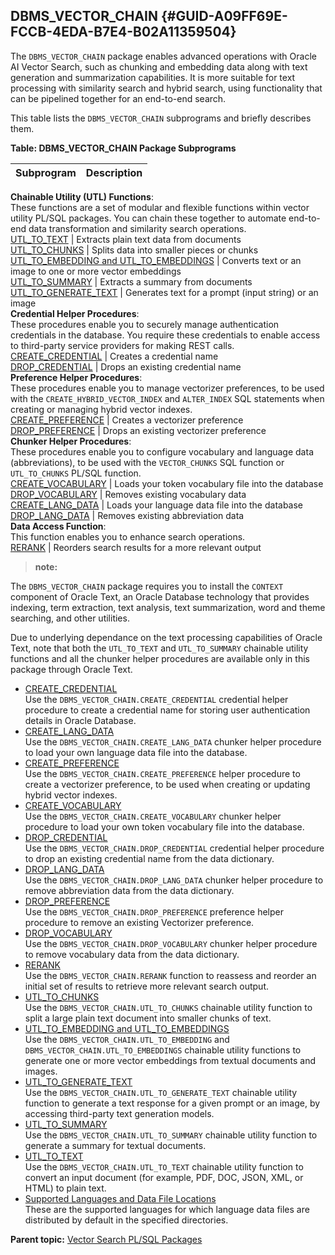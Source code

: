 ## DBMS_VECTOR_CHAIN {#GUID-A09FF69E-FCCB-4EDA-B7E4-B02A11359504}

The `DBMS_VECTOR_CHAIN` package enables advanced operations with Oracle AI Vector Search, such as chunking and embedding data along with text generation and summarization capabilities. It is more suitable for text processing with similarity search and hybrid search, using functionality that can be pipelined together for an end-to-end search. 

This table lists the `DBMS_VECTOR_CHAIN` subprograms and briefly describes them. 

**Table: DBMS_VECTOR_CHAIN Package Subprograms**

Subprogram | Description  
---|---  
**Chainable Utility (UTL) Functions**: <br>These functions are a set of modular and flexible functions within vector utility PL/SQL packages. You can chain these together to automate end-to-end data transformation and similarity search operations.  
[UTL_TO_TEXT](utl_to_text.md#GUID-73397E89-92FB-48ED-94BB-1AD960C4EA1F) |  Extracts plain text data from documents  
[UTL_TO_CHUNKS](utl_to_chunks-dbms_vector_chain.md#GUID-4E145629-7098-4C7C-804F-FC85D1F24240) |  Splits data into smaller pieces or chunks  
[UTL_TO_EMBEDDING and UTL_TO_EMBEDDINGS](utl_to_embedding-and-utl_to_embeddings-dbms_vector_chain.md#GUID-C6439E94-4E86-4ECD-954E-4B73D53579DE) |  Converts text or an image to one or more vector embeddings  
[UTL_TO_SUMMARY](utl_to_summary.md#GUID-EC9DDB58-6A15-4B36-BA66-ECBA20D2CE57) |  Extracts a summary from documents  
[UTL_TO_GENERATE_TEXT](utl_to_generate_text-dbms_vector_chain.md#GUID-017C9002-194C-48E5-B59B-EF5C60BC8405) |  Generates text for a prompt (input string) or an image  
**Credential Helper Procedures**: <br>These procedures enable you to securely manage authentication credentials in the database. You require these credentials to enable access to third-party service providers for making REST calls.  
[CREATE_CREDENTIAL](create_credential-dbms_vector_chain.md#GUID-A6E28402-DC43-44C6-A1B2-75C3F270DD76) |  Creates a credential name  
[DROP_CREDENTIAL](drop_credential-dbms_vector_chain.md#GUID-FCA739BA-4849-45BF-A860-251D45E31B17) |  Drops an existing credential name  
**Preference Helper Procedures**: <br>These procedures enable you to manage vectorizer preferences, to be used with the `CREATE_HYBRID_VECTOR_INDEX` and `ALTER_INDEX` SQL statements when creating or managing hybrid vector indexes.   
[CREATE_PREFERENCE](create_preference.md#GUID-B83978CD-EAF8-4794-9652-F335C54C3385) |  Creates a vectorizer preference  
[DROP_PREFERENCE](drop_preference.md#GUID-72CCB0E1-2FB9-4F94-A3A5-6090E1927D3A) |  Drops an existing vectorizer preference  
**Chunker Helper Procedures**: <br>These procedures enable you to configure vocabulary and language data (abbreviations), to be used with the `VECTOR_CHUNKS` SQL function or `UTL_TO_CHUNKS` PL/SQL function.   
[CREATE_VOCABULARY](create_vocabulary.md#GUID-2D19528E-0F0D-4102-8EC7-E9EA62C66C2D) |  Loads your token vocabulary file into the database  
[DROP_VOCABULARY](drop_vocabulary.md#GUID-2CC9EBDB-717F-4AA7-8FDE-7503BE185D87) |  Removes existing vocabulary data  
[CREATE_LANG_DATA](create_lang_data.md#GUID-C9756FA9-B0B6-4750-8D9C-ADEF8B67C675) |  Loads your language data file into the database  
[DROP_LANG_DATA](drop_lang_data.md#GUID-55F54E07-1026-4021-A194-3E068471426E) |  Removes existing abbreviation data  
**Data Access Function**: <br>This function enables you to enhance search operations.   
[RERANK](rerank-dbms_vector_chain.md#GUID-08B0E5EE-B097-43CD-828C-05D45B70157D) |  Reorders search results for a more relevant output  
  
> **note:** 

The `DBMS_VECTOR_CHAIN` package requires you to install the `CONTEXT` component of Oracle Text, an Oracle Database technology that provides indexing, term extraction, text analysis, text summarization, word and theme searching, and other utilities. 

Due to underlying dependance on the text processing capabilities of Oracle Text, note that both the `UTL_TO_TEXT` and `UTL_TO_SUMMARY` chainable utility functions and all the chunker helper procedures are available only in this package through Oracle Text. 

  * [CREATE_CREDENTIAL](create_credential-dbms_vector_chain.md)  
Use the `DBMS_VECTOR_CHAIN.CREATE_CREDENTIAL` credential helper procedure to create a credential name for storing user authentication details in Oracle Database. 
  * [CREATE_LANG_DATA](create_lang_data.md)  
Use the `DBMS_VECTOR_CHAIN.CREATE_LANG_DATA` chunker helper procedure to load your own language data file into the database. 
  * [CREATE_PREFERENCE](create_preference.md)  
Use the `DBMS_VECTOR_CHAIN.CREATE_PREFERENCE` helper procedure to create a vectorizer preference, to be used when creating or updating hybrid vector indexes. 
  * [CREATE_VOCABULARY](create_vocabulary.md)  
Use the `DBMS_VECTOR_CHAIN.CREATE_VOCABULARY` chunker helper procedure to load your own token vocabulary file into the database. 
  * [DROP_CREDENTIAL](drop_credential-dbms_vector_chain.md)  
Use the `DBMS_VECTOR_CHAIN.DROP_CREDENTIAL` credential helper procedure to drop an existing credential name from the data dictionary. 
  * [DROP_LANG_DATA](drop_lang_data.md)  
Use the `DBMS_VECTOR_CHAIN.DROP_LANG_DATA` chunker helper procedure to remove abbreviation data from the data dictionary. 
  * [DROP_PREFERENCE](drop_preference.md)  
Use the `DBMS_VECTOR_CHAIN.DROP_PREFERENCE` preference helper procedure to remove an existing Vectorizer preference. 
  * [DROP_VOCABULARY](drop_vocabulary.md)  
Use the `DBMS_VECTOR_CHAIN.DROP_VOCABULARY` chunker helper procedure to remove vocabulary data from the data dictionary. 
  * [RERANK](rerank-dbms_vector_chain.md)  
Use the `DBMS_VECTOR_CHAIN.RERANK` function to reassess and reorder an initial set of results to retrieve more relevant search output. 
  * [UTL_TO_CHUNKS](utl_to_chunks-dbms_vector_chain.md)  
Use the `DBMS_VECTOR_CHAIN.UTL_TO_CHUNKS` chainable utility function to split a large plain text document into smaller chunks of text. 
  * [UTL_TO_EMBEDDING and UTL_TO_EMBEDDINGS](utl_to_embedding-and-utl_to_embeddings-dbms_vector_chain.md)  
Use the `DBMS_VECTOR_CHAIN.UTL_TO_EMBEDDING` and `DBMS_VECTOR_CHAIN.UTL_TO_EMBEDDINGS` chainable utility functions to generate one or more vector embeddings from textual documents and images. 
  * [UTL_TO_GENERATE_TEXT](utl_to_generate_text-dbms_vector_chain.md)  
Use the `DBMS_VECTOR_CHAIN.UTL_TO_GENERATE_TEXT` chainable utility function to generate a text response for a given prompt or an image, by accessing third-party text generation models. 
  * [UTL_TO_SUMMARY](utl_to_summary.md)  
Use the `DBMS_VECTOR_CHAIN.UTL_TO_SUMMARY` chainable utility function to generate a summary for textual documents. 
  * [UTL_TO_TEXT](utl_to_text.md)  
Use the `DBMS_VECTOR_CHAIN.UTL_TO_TEXT` chainable utility function to convert an input document (for example, PDF, DOC, JSON, XML, or HTML) to plain text. 
  * [Supported Languages and Data File Locations](supported-languages-and-data-file-locations.md)  
These are the supported languages for which language data files are distributed by default in the specified directories. 



**Parent topic:** [Vector Search PL/SQL Packages](vector-search-pl-sql-packages-node.md)

